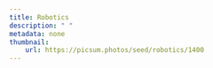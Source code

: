 ```yaml
---
title: Robotics
description: " "
metadata: none
thumbnail: 
    url: https://picsum.photos/seed/robotics/1400
---
```

